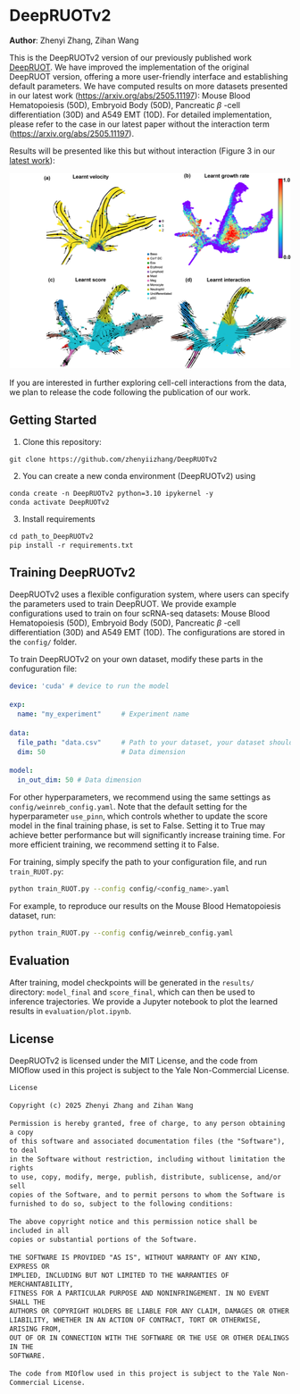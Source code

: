 # DeepRUOTv2

**Author**: Zhenyi Zhang, Zihan Wang

This is the DeepRUOTv2 version of our previously published work [DeepRUOT](https://github.com/zhenyiizhang/DeepRUOT). We have improved the implementation of the original DeepRUOT version, offering a more user-friendly interface and establishing default parameters. We have computed results on more datasets presented in our latest work (https://arxiv.org/abs/2505.11197): Mouse Blood Hematopoiesis (50D), Embryoid Body (50D), Pancreatic $\beta$ -cell differentiation (30D) and  A549 EMT (10D). For detailed implementation, please refer to the case in our latest paper without the interaction term (https://arxiv.org/abs/2505.11197).


Results will be presented like this but without interaction (Figure 3 in our [latest work](https://arxiv.org/abs/2505.11197)):
<br />
<div align="left">
  <a href="https://github.com/zhenyiizhang/DeepRUOTv2/">
    <img src="figures/figure2.png" alt="Logo" height="350">
  </a>

</div>

If you are interested in further exploring cell-cell interactions from the data, we plan to release the code following the publication of our work.

## Getting Started

1. Clone this repository:

```vim
git clone https://github.com/zhenyiizhang/DeepRUOTv2
```

2. You can create a new conda environment (DeepRUOTv2) using

```vim
conda create -n DeepRUOTv2 python=3.10 ipykernel -y
conda activate DeepRUOTv2
```

3. Install requirements
```vim
cd path_to_DeepRUOTv2
pip install -r requirements.txt
```

## Training DeepRUOTv2

DeepRUOTv2 uses a flexible configuration system, where users can specify the parameters used to train DeepRUOT. We provide example configurations used to train on four scRNA-seq datasets: Mouse Blood Hematopoiesis (50D), Embryoid Body (50D), Pancreatic $\beta$ -cell differentiation (30D) and  A549 EMT (10D). The configurations are stored in the `config/` folder.

To train DeepRUOTv2 on your own dataset, modify these parts in the confuguration file:

```yaml
device: 'cuda' # device to run the model

exp:
  name: "my_experiment"     # Experiment name

data:
  file_path: "data.csv"     # Path to your dataset, your dataset should be prepared as a csv file
  dim: 50                   # Data dimension

model:
  in_out_dim: 50 # Data dimension
```

For other hyperparameters, we recommend using the same settings as `config/weinreb_config.yaml`. Note that the default setting for the hyperparameter `use_pinn`, which controls whether to update the score model in the final training phase, is set to False. Setting it to True may achieve better performance but will significantly increase training time. For more efficient training, we recommend setting it to False.

For training, simply specify the path to your configuration file, and run  `train_RUOT.py`:

```bash
python train_RUOT.py --config config/<config_name>.yaml
```

For example, to reproduce our results on the Mouse Blood Hematopoiesis dataset, run:

```bash
python train_RUOT.py --config config/weinreb_config.yaml
```

## Evaluation

 After training, model checkpoints will be generated in the `results/` directory: `model_final` and `score_final`, which can then be used to inference trajectories. We provide a Jupyter notebook to plot the learned results in `evaluation/plot.ipynb`.

## License
DeepRUOTv2 is licensed under the MIT License, and the code from MIOflow used in this project is subject to the Yale Non-Commercial License.

```
License

Copyright (c) 2025 Zhenyi Zhang and Zihan Wang

Permission is hereby granted, free of charge, to any person obtaining a copy
of this software and associated documentation files (the "Software"), to deal
in the Software without restriction, including without limitation the rights
to use, copy, modify, merge, publish, distribute, sublicense, and/or sell
copies of the Software, and to permit persons to whom the Software is
furnished to do so, subject to the following conditions:

The above copyright notice and this permission notice shall be included in all
copies or substantial portions of the Software.

THE SOFTWARE IS PROVIDED "AS IS", WITHOUT WARRANTY OF ANY KIND, EXPRESS OR
IMPLIED, INCLUDING BUT NOT LIMITED TO THE WARRANTIES OF MERCHANTABILITY,
FITNESS FOR A PARTICULAR PURPOSE AND NONINFRINGEMENT. IN NO EVENT SHALL THE
AUTHORS OR COPYRIGHT HOLDERS BE LIABLE FOR ANY CLAIM, DAMAGES OR OTHER
LIABILITY, WHETHER IN AN ACTION OF CONTRACT, TORT OR OTHERWISE, ARISING FROM,
OUT OF OR IN CONNECTION WITH THE SOFTWARE OR THE USE OR OTHER DEALINGS IN THE
SOFTWARE.

The code from MIOflow used in this project is subject to the Yale Non-Commercial License.

```